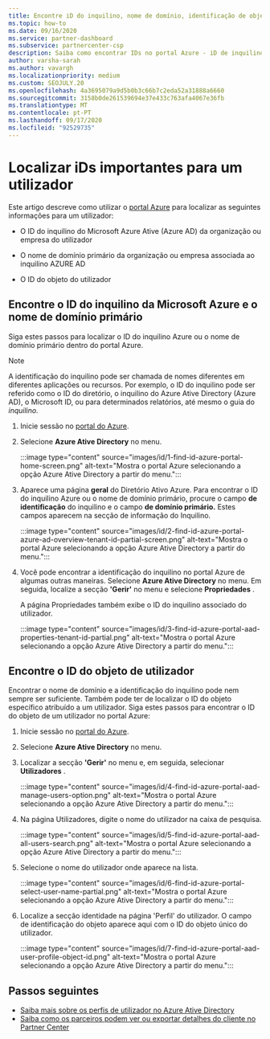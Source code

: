 ```yaml
---
title: Encontre iD do inquilino, nome de domínio, identificação de objeto de utilizador
ms.topic: how-to
ms.date: 09/16/2020
ms.service: partner-dashboard
ms.subservice: partnercenter-csp
description: Saiba como encontrar IDs no portal Azure - iD de inquilino Azure, nome de domínio ou ID de objeto de utilizador específico. Algumas tarefas precisam desta informação.
author: varsha-sarah
ms.author: vavargh
ms.localizationpriority: medium
ms.custom: SEOJULY.20
ms.openlocfilehash: 4a3695079a9d5b0b3c66b7c2eda52a31888a6660
ms.sourcegitcommit: 3158b0de261539694e37e433c763afa4067e36fb
ms.translationtype: MT
ms.contentlocale: pt-PT
ms.lasthandoff: 09/17/2020
ms.locfileid: "92529735"
---
```

# <a name="locate-important-ids-for-a-user"></a>Localizar iDs importantes para um utilizador

Este artigo descreve como utilizar o [portal Azure](https://portal.azure.com/) para localizar as seguintes informações para um utilizador:

- O ID do inquilino do Microsoft Azure Ative (Azure AD) da organização ou empresa do utilizador

- O nome de domínio primário da organização ou empresa associada ao inquilino AZURE AD

- O ID do objeto do utilizador

## <a name="find-the-microsoft-azure-ad-tenant-id-and-primary-domain-name"></a>Encontre o ID do inquilino da Microsoft Azure e o nome de domínio primário

Siga estes passos para localizar o ID do inquilino Azure ou o nome de domínio primário dentro do portal Azure.

> [!NOTE]
> A identificação do inquilino pode ser chamada de nomes diferentes em diferentes aplicações ou recursos. Por exemplo, o ID do inquilino pode ser referido como o ID do diretório, o inquilino do Azure Ative Directory (Azure AD), o Microsoft ID, ou para determinados relatórios, até mesmo o guia do *inquilino.*

1. Inicie sessão no [portal do Azure](https://portal.azure.com/).

2. Selecione **Azure Ative Directory** no menu.

   :::image type="content" source="images/id/1-find-id-azure-portal-home-screen.png" alt-text="Mostra o portal Azure selecionando a opção Azure Ative Directory a partir do menu.":::

3. Aparece uma página **geral** do Diretório Ativo Azure. Para encontrar o ID do inquilino Azure ou o nome de domínio primário, procure o campo **de identificação** do inquilino e o campo **de domínio primário.** Estes campos aparecem na secção de informação do Inquilino.

   :::image type="content" source="images/id/2-find-id-azure-portal-azure-ad-overview-tenant-id-partial-screen.png" alt-text="Mostra o portal Azure selecionando a opção Azure Ative Directory a partir do menu.":::

4. Você pode encontrar a identificação do inquilino no portal Azure de algumas outras maneiras. Selecione **Azure Ative Directory** no menu. Em seguida, localize a secção **'Gerir'** no menu e selecione **Propriedades** .

   A página Propriedades também exibe o ID do inquilino associado do utilizador.

   :::image type="content" source="images/id/3-find-id-azure-portal-aad-properties-tenant-id-partial.png" alt-text="Mostra o portal Azure selecionando a opção Azure Ative Directory a partir do menu.":::

## <a name="find-the-user-object-id"></a>Encontre o ID do objeto de utilizador

Encontrar o nome de domínio e a identificação do inquilino pode nem sempre ser suficiente. Também pode ter de localizar o ID do objeto específico atribuído a um utilizador. Siga estes passos para encontrar o ID do objeto de um utilizador no portal Azure:

1. Inicie sessão no [portal do Azure](https://portal.azure.com/).

2. Selecione **Azure Ative Directory** no menu.

3. Localizar a secção **'Gerir'** no menu e, em seguida, selecionar **Utilizadores** .

      :::image type="content" source="images/id/4-find-id-azure-portal-aad-manage-users-option.png" alt-text="Mostra o portal Azure selecionando a opção Azure Ative Directory a partir do menu.":::

4. Na página Utilizadores, digite o nome do utilizador na caixa de pesquisa.

      :::image type="content" source="images/id/5-find-id-azure-portal-aad-all-users-search.png" alt-text="Mostra o portal Azure selecionando a opção Azure Ative Directory a partir do menu.":::

5. Selecione o nome do utilizador onde aparece na lista.  

      :::image type="content" source="images/id/6-find-id-azure-portal-select-user-name-partial.png" alt-text="Mostra o portal Azure selecionando a opção Azure Ative Directory a partir do menu.":::

6. Localize a secção identidade na página 'Perfil' do utilizador. O campo de identificação do objeto aparece aqui com o ID do objeto único do utilizador.

      :::image type="content" source="images/id/7-find-id-azure-portal-aad-user-profile-object-id.png" alt-text="Mostra o portal Azure selecionando a opção Azure Ative Directory a partir do menu.":::

## <a name="next-steps"></a>Passos seguintes

- [Saiba mais sobre os perfis de utilizador no Azure Ative Directory](/azure/active-directory/fundamentals/active-directory-users-profile-azure-portal)
- [Saiba como os parceiros podem ver ou exportar detalhes do cliente no Partner Center](see-your-customer-list.md)